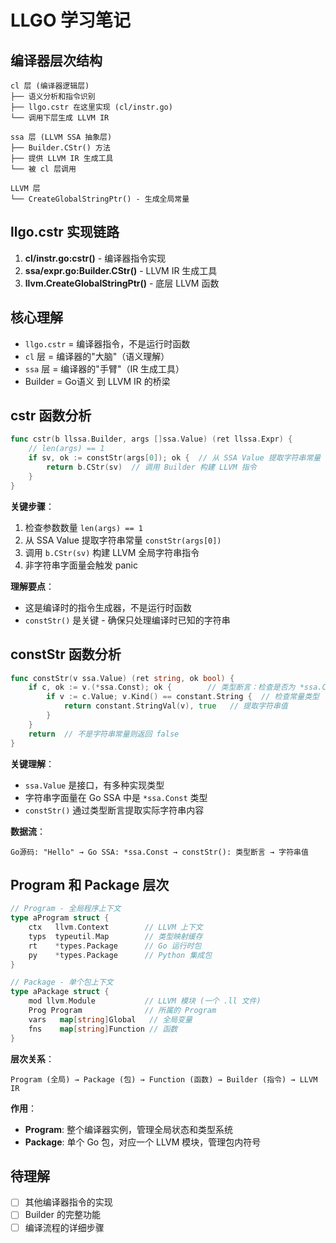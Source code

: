 # LLGO 学习笔记

## 编译器层次结构

```
cl 层 (编译器逻辑层)
├── 语义分析和指令识别
├── llgo.cstr 在这里实现 (cl/instr.go)
└── 调用下层生成 LLVM IR

ssa 层 (LLVM SSA 抽象层)  
├── Builder.CStr() 方法
├── 提供 LLVM IR 生成工具
└── 被 cl 层调用

LLVM 层
└── CreateGlobalStringPtr() - 生成全局常量
```

## llgo.cstr 实现链路

1. **cl/instr.go:cstr()** - 编译器指令实现
2. **ssa/expr.go:Builder.CStr()** - LLVM IR 生成工具  
3. **llvm.CreateGlobalStringPtr()** - 底层 LLVM 函数

## 核心理解

- `llgo.cstr` = 编译器指令，不是运行时函数
- `cl` 层 = 编译器的"大脑"（语义理解）
- `ssa` 层 = 编译器的"手臂"（IR 生成工具）
- Builder = Go语义 到 LLVM IR 的桥梁

## cstr 函数分析

```go
func cstr(b llssa.Builder, args []ssa.Value) (ret llssa.Expr) {
    // len(args) == 1 
    if sv, ok := constStr(args[0]); ok {  // 从 SSA Value 提取字符串常量
        return b.CStr(sv)  // 调用 Builder 构建 LLVM 指令
    }
}
```

**关键步骤**：
1. 检查参数数量 `len(args) == 1`
2. 从 SSA Value 提取字符串常量 `constStr(args[0])`
3. 调用 `b.CStr(sv)` 构建 LLVM 全局字符串指令
4. 非字符串字面量会触发 panic

**理解要点**：
- 这是编译时的指令生成器，不是运行时函数
- `constStr()` 是关键 - 确保只处理编译时已知的字符串

## constStr 函数分析

```go
func constStr(v ssa.Value) (ret string, ok bool) {
    if c, ok := v.(*ssa.Const); ok {        // 类型断言：检查是否为 *ssa.Const
        if v := c.Value; v.Kind() == constant.String {  // 检查常量类型
            return constant.StringVal(v), true   // 提取字符串值
        }
    }
    return  // 不是字符串常量则返回 false
}
```

**关键理解**：
- `ssa.Value` 是接口，有多种实现类型
- 字符串字面量在 Go SSA 中是 `*ssa.Const` 类型
- `constStr()` 通过类型断言提取实际字符串内容

**数据流**：
```
Go源码: "Hello" → Go SSA: *ssa.Const → constStr(): 类型断言 → 字符串值
```

## Program 和 Package 层次

```go
// Program - 全局程序上下文
type aProgram struct {
    ctx   llvm.Context        // LLVM 上下文
    typs  typeutil.Map        // 类型映射缓存
    rt    *types.Package      // Go 运行时包
    py    *types.Package      // Python 集成包
}

// Package - 单个包上下文  
type aPackage struct {
    mod llvm.Module           // LLVM 模块 (一个 .ll 文件)
    Prog Program              // 所属的 Program
    vars   map[string]Global   // 全局变量
    fns    map[string]Function // 函数
}
```

**层次关系**：
```
Program (全局) → Package (包) → Function (函数) → Builder (指令) → LLVM IR
```

**作用**：
- **Program**: 整个编译器实例，管理全局状态和类型系统
- **Package**: 单个 Go 包，对应一个 LLVM 模块，管理包内符号

## 待理解

- [ ] 其他编译器指令的实现
- [ ] Builder 的完整功能
- [ ] 编译流程的详细步骤